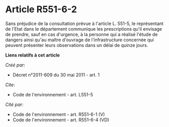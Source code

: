 # Article R551-6-2

Sans préjudice de la consultation prévue à l'article L. 551-5, le représentant de l'Etat dans le département communique les
prescriptions qu'il envisage de prendre, sauf en cas d'urgence, à la personne qui a réalisé l'étude de dangers ainsi qu'au
maître d'ouvrage de l'infrastructure concernée qui peuvent présenter leurs observations dans un délai de quinze jours.

**Liens relatifs à cet article**

_Créé par_:

  - Décret n°2011-609 du 30 mai 2011 - art. 1

_Cite_:

  - Code de l'environnement - art. L551-5

_Cité par_:

  - Code de l'environnement - art. R551-6-1 (V)
  - Code de l'environnement - art. R551-6-4 (VD)
